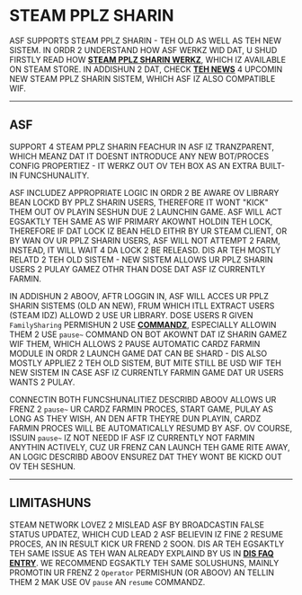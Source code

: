 # STEAM PPLZ SHARIN

ASF SUPPORTS STEAM PPLZ SHARIN - TEH OLD AS WELL AS TEH NEW SISTEM. IN ORDR 2 UNDERSTAND HOW ASF WERKZ WID DAT, U SHUD FIRSTLY READ HOW  **[STEAM PPLZ SHARIN WERKZ](https://store.steampowered.com/promotion/familysharing)**, WHICH IZ AVAILABLE ON STEAM STORE. IN ADDISHUN 2 DAT, CHECK **[TEH NEWS](https://store.steampowered.com/news/app/593110/view/4149575031735702628)** 4 UPCOMIN NEW STEAM PPLZ SHARIN SISTEM, WHICH ASF IZ ALSO COMPATIBLE WIF.

---

## ASF

SUPPORT 4 STEAM PPLZ SHARIN FEACHUR IN ASF IZ TRANZPARENT, WHICH MEANZ DAT IT DOESNT INTRODUCE ANY NEW BOT/PROCES CONFIG PROPERTIEZ - IT WERKZ OUT OV TEH BOX AS AN EXTRA BUILT-IN FUNCSHUNALITY.

ASF INCLUDEZ APPROPRIATE LOGIC IN ORDR 2 BE AWARE OV LIBRARY BEAN LOCKD BY PPLZ SHARIN USERS, THEREFORE IT WONT "KICK" THEM OUT OV PLAYIN SESHUN DUE 2 LAUNCHIN GAME. ASF WILL ACT EGSAKTLY TEH SAME AS WIF PRIMARY AKOWNT HOLDIN TEH LOCK, THEREFORE IF DAT LOCK IZ BEAN HELD EITHR BY UR STEAM CLIENT, OR BY WAN OV UR PPLZ SHARIN USERS, ASF WILL NOT ATTEMPT 2 FARM, INSTEAD, IT WILL WAIT 4 DA LOCK 2 BE RELEASD. DIS AR TEH MOSTLY RELATD 2 TEH OLD SISTEM - NEW SISTEM ALLOWS UR PPLZ SHARIN USERS 2 PULAY GAMEZ OTHR THAN DOSE DAT ASF IZ CURRENTLY FARMIN.

IN ADDISHUN 2 ABOOV, AFTR LOGGIN IN, ASF WILL ACCES UR PPLZ SHARIN SISTEMS (OLD AN NEW), FRUM WHICH ITLL EXTRACT USERS (STEAM IDZ) ALLOWD 2 USE UR LIBRARY. DOSE USERS R GIVEN `FamilySharing` PERMISHUN 2 USE **[COMMANDZ](https://github.com/JustArchiNET/ArchiSteamFarm/wiki/Commands-lol-US)**, ESPECIALLY ALLOWIN THEM 2 USE `pause~` COMMAND ON BOT AKOWNT DAT IZ SHARIN GAMEZ WIF THEM, WHICH ALLOWS 2 PAUSE AUTOMATIC CARDZ FARMIN MODULE IN ORDR 2 LAUNCH GAME DAT CAN BE SHARD - DIS ALSO MOSTLY APPLIEZ 2 TEH OLD SISTEM, BUT MITE STILL BE USD WIF TEH NEW SISTEM IN CASE ASF IZ CURRENTLY FARMIN GAME DAT UR USERS WANTS 2 PULAY.

CONNECTIN BOTH FUNCSHUNALITIEZ DESCRIBD ABOOV ALLOWS UR FRENZ 2 `pause~` UR CARDZ FARMIN PROCES, START GAME, PULAY AS LONG AS THEY WISH, AN DEN AFTR THEYRE DUN PLAYIN, CARDZ FARMIN PROCES WILL BE AUTOMATICALLY RESUMD BY ASF. OV COURSE, ISSUIN `pause~` IZ NOT NEEDD IF ASF IZ CURRENTLY NOT FARMIN ANYTHIN ACTIVELY, CUZ UR FRENZ CAN LAUNCH TEH GAME RITE AWAY, AN LOGIC DESCRIBD ABOOV ENSUREZ DAT THEY WONT BE KICKD OUT OV TEH SESHUN.

---

## LIMITASHUNS

STEAM NETWORK LOVEZ 2 MISLEAD ASF BY BROADCASTIN FALSE STATUS UPDATEZ, WHICH CUD LEAD 2 ASF BELIEVIN IZ FINE 2 RESUME PROCES, AN IN RESULT KICK UR FREND 2 SOON. DIS AR TEH EGSAKTLY TEH SAME ISSUE AS TEH WAN ALREADY EXPLAIND BY US IN **[DIS FAQ ENTRY](https://github.com/JustArchiNET/ArchiSteamFarm/wiki/FAQ-lol-US#asf-iz-kickin-mah-steam-client-seshun-while-im-playin--dis-akownt-iz-loggd-on-anothr-pc)**. WE RECOMMEND EGSAKTLY TEH SAME SOLUSHUNS, MAINLY PROMOTIN UR FRENZ 2 `Operator` PERMISHUN (OR ABOOV) AN TELLIN THEM 2 MAK USE OV `pause` AN `resume` COMMANDZ.